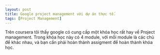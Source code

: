 ```yaml
---
layout: post
title: Google project management với dự án thực tế.
tags: [Project Management]
---
```


Trên coursera tôi thấy google có cung cấp một khóa học rất hay về Project management. Trong khóa học này có 4 module, với mỗi module là các chủ để khác nhau, và bạn cần phải
hoàn thành assigment để hoàn thành khóa học.
